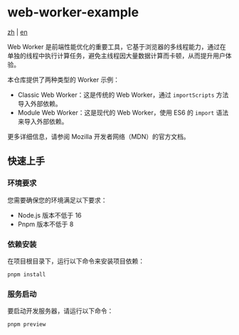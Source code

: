# web-worker-example

[zh](./README.md) | [en](./README_en.md)

Web Worker 是前端性能优化的重要工具，它基于浏览器的多线程能力，通过在单独的线程中执行计算任务，避免主线程因大量数据计算而卡顿，从而提升用户体验。

本仓库提供了两种类型的 Worker 示例：

- Classic Web Worker：这是传统的 Web Worker，通过 `importScripts` 方法导入外部依赖。
- Module Web Worker：这是现代的 Web Worker，使用 ES6 的 `import` 语法来导入外部依赖。

更多详细信息，请参阅 Mozilla 开发者网络（MDN）的官方文档。

## 快速上手

### 环境要求

您需要确保您的环境满足以下要求：

- Node.js 版本不低于 16
- Pnpm 版本不低于 8

### 依赖安装

在项目根目录下，运行以下命令来安装项目依赖：

```bash
pnpm install
```

### 服务启动

要启动开发服务器，请运行以下命令：

```bash
pnpm preview
```
